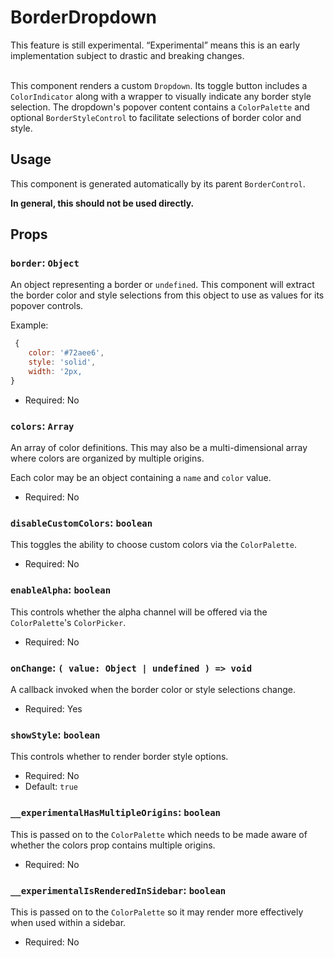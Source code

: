 # BorderDropdown

<div class="callout callout-alert">
This feature is still experimental. “Experimental” means this is an early implementation subject to drastic and breaking changes.
</div>
<br />

This component renders a custom `Dropdown`. Its toggle button includes a
`ColorIndicator` along with a wrapper to visually indicate any border style
selection. The dropdown's popover content contains a `ColorPalette` and
optional `BorderStyleControl` to facilitate selections of border color
and style.

## Usage

This component is generated automatically by its parent `BorderControl`.

<div class="callout callout-alert">
<strong>In general, this should not be used directly.</strong>
</div>

## Props

### `border`: `Object`

An object representing a border or `undefined`. This component will extract the
border color and style selections from this object to use as values for its
popover controls.

Example:
```js
 {
	color: '#72aee6',
	style: 'solid',
	width: '2px,
}
```

- Required: No

### `colors`: `Array`

An array of color definitions. This may also be a multi-dimensional array where
colors are organized by multiple origins.

Each color may be an object containing a `name` and `color` value.

- Required: No

### `disableCustomColors`: `boolean`

This toggles the ability to choose custom colors via the `ColorPalette`.

- Required: No

### `enableAlpha`: `boolean`

This controls whether the alpha channel will be offered via the `ColorPalette`'s
`ColorPicker`.

- Required: No

### `onChange`: `( value: Object | undefined ) => void`

A callback invoked when the border color or style selections change.

- Required: Yes

### `showStyle`: `boolean`

This controls whether to render border style options.

- Required: No
- Default: `true`

### `__experimentalHasMultipleOrigins`: `boolean`

This is passed on to the `ColorPalette` which needs to be made aware of whether
the colors prop contains multiple origins.

- Required: No

### `__experimentalIsRenderedInSidebar`: `boolean`

This is passed on to the `ColorPalette` so it may render more effectively when
used within a sidebar.

- Required: No
